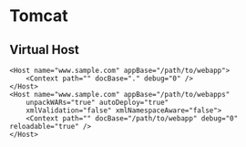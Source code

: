 # Tomcat

## Virtual Host

    <Host name="www.sample.com" appBase="/path/to/webapp">
        <Context path="" docBase="." debug="0" />
    </Host>
    <Host name="www.sample.com" appBase="/path/to/webapps"
        unpackWARs="true" autoDeploy="true"
        xmlValidation="false" xmlNamespaceAware="false">
        <Context path="" docBase="/path/to/webapp" debug="0" reloadable="true" />
    </Host>
